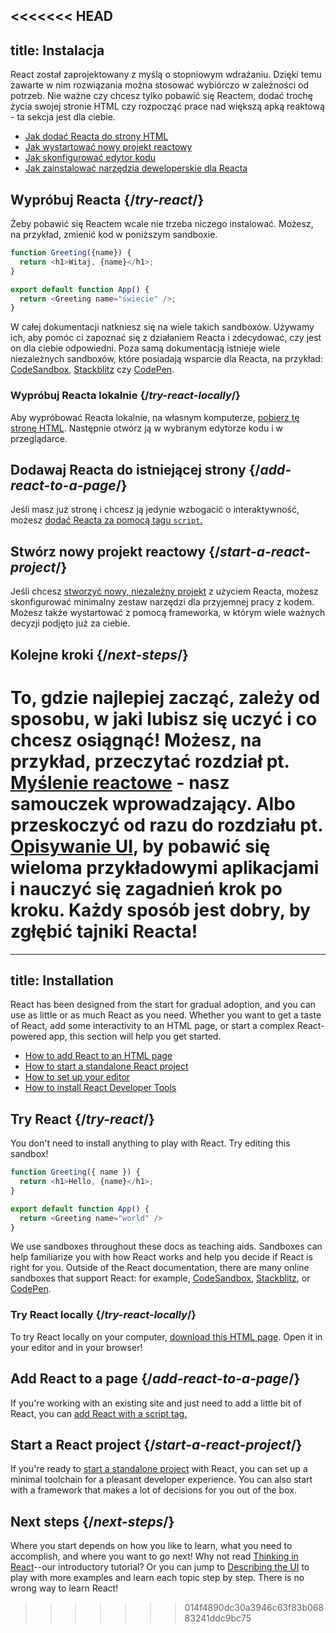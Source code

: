 <<<<<<< HEAD
---
title: Instalacja
---

<Intro>

React został zaprojektowany z myślą o stopniowym wdrażaniu. Dzięki temu zawarte w nim rozwiązania można stosować wybiórczo w zależności od potrzeb. Nie ważne czy chcesz tylko pobawić się Reactem, dodać trochę życia swojej stronie HTML czy rozpocząć prace nad większą apką reaktową - ta sekcja jest dla ciebie.

</Intro>

<YouWillLearn>

- [Jak dodać Reacta do strony HTML](/learn/add-react-to-a-website)
- [Jak wystartować nowy projekt reactowy](/learn/start-a-new-react-project)
- [Jak skonfigurować edytor kodu](/learn/editor-setup)
- [Jak zainstalować narzędzia deweloperskie dla Reacta](/learn/react-developer-tools)

</YouWillLearn>

## Wypróbuj Reacta {/_try-react_/}

Żeby pobawić się Reactem wcale nie trzeba niczego instalować. Możesz, na przykład, zmienić kod w poniższym sandboxie.

<Sandpack>

```js
function Greeting({name}) {
  return <h1>Witaj, {name}</h1>;
}

export default function App() {
  return <Greeting name="świecie" />;
}
```

</Sandpack>

W całej dokumentacji natkniesz się na wiele takich sandboxów. Używamy ich, aby pomóc ci zapoznać się z działaniem Reacta i zdecydować, czy jest on dla ciebie odpowiedni. Poza samą dokumentacją istnieje wiele niezależnych sandboxów, które posiadają wsparcie dla Reacta, na przykład: [CodeSandbox](https://codesandbox.io/s/new), [Stackblitz](https://stackblitz.com/fork/react) czy [CodePen](https://codepen.io/pen/?template=wvdqJJm).

### Wypróbuj Reacta lokalnie {/_try-react-locally_/}

Aby wypróbować Reacta lokalnie, na własnym komputerze, [pobierz tę stronę HTML](https://raw.githubusercontent.com/reactjs/reactjs.org/main/static/html/single-file-example.html). Następnie otwórz ją w wybranym edytorze kodu i w przeglądarce.

## Dodawaj Reacta do istniejącej strony {/_add-react-to-a-page_/}

Jeśli masz już stronę i chcesz ją jedynie wzbogacić o interaktywność, możesz [dodać Reacta za pomocą tagu `script`.](/learn/add-react-to-a-website)

## Stwórz nowy projekt reactowy {/_start-a-react-project_/}

Jeśli chcesz [stworzyć nowy, niezależny projekt](/learn/start-a-new-react-project) z użyciem Reacta, możesz skonfigurować minimalny zestaw narzędzi dla przyjemnej pracy z kodem. Możesz także wystartować z pomocą frameworka, w którym wiele ważnych decyzji podjęto już za ciebie.

## Kolejne kroki {/_next-steps_/}

To, gdzie najlepiej zacząć, zależy od sposobu, w jaki lubisz się uczyć i co chcesz osiągnąć! Możesz, na przykład, przeczytać rozdział pt. [Myślenie reactowe](/learn/thinking-in-react) - nasz samouczek wprowadzający. Albo przeskoczyć od razu do rozdziału pt. [Opisywanie UI](/learn/describing-the-ui), by pobawić się wieloma przykładowymi aplikacjami i nauczyć się zagadnień krok po kroku. Każdy sposób jest dobry, by zgłębić tajniki Reacta!
=======
---
title: Installation
---

<Intro>

React has been designed from the start for gradual adoption, and you can use as little or as much React as you need. Whether you want to get a taste of React, add some interactivity to an HTML page, or start a complex React-powered app, this section will help you get started.

</Intro>

<YouWillLearn>

* [How to add React to an HTML page](/learn/add-react-to-a-website)
* [How to start a standalone React project](/learn/start-a-new-react-project)
* [How to set up your editor](/learn/editor-setup)
* [How to install React Developer Tools](/learn/react-developer-tools)

</YouWillLearn>

## Try React {/*try-react*/}

You don't need to install anything to play with React. Try editing this sandbox!

<Sandpack>

```js
function Greeting({ name }) {
  return <h1>Hello, {name}</h1>;
}

export default function App() {
  return <Greeting name="world" />
}
```

</Sandpack>

We use sandboxes throughout these docs as teaching aids. Sandboxes can help familiarize you with how React works and help you decide if React is right for you. Outside of the React documentation, there are many online sandboxes that support React: for example, [CodeSandbox](https://codesandbox.io/s/new), [Stackblitz](https://stackblitz.com/fork/react), or [CodePen](
https://codepen.io/pen/?template=wvdqJJm).

### Try React locally {/*try-react-locally*/}

To try React locally on your computer, [download this HTML page](https://raw.githubusercontent.com/reactjs/reactjs.org/main/static/html/single-file-example.html). Open it in your editor and in your browser!

## Add React to a page {/*add-react-to-a-page*/}

If you're working with an existing site and just need to add a little bit of React, you can [add React with a script tag.](/learn/add-react-to-a-website)

## Start a React project {/*start-a-react-project*/}

If you're ready to [start a standalone project](/learn/start-a-new-react-project) with React, you can set up a minimal toolchain for a pleasant developer experience. You can also start with a framework that makes a lot of decisions for you out of the box.

## Next steps {/*next-steps*/}

Where you start depends on how you like to learn, what you need to accomplish, and where you want to go next! Why not read [Thinking in React](/learn/thinking-in-react)--our introductory tutorial? Or you can jump to [Describing the UI](/learn/describing-the-ui) to play with more examples and learn each topic step by step. There is no wrong way to learn React!
>>>>>>> 014f4890dc30a3946c63f83b06883241ddc9bc75
